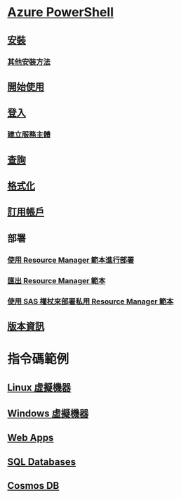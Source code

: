# [Azure PowerShell](../overview.md)
## [安裝](../install-azurerm-ps.md)
### [其他安裝方法](../other-install.md)
## [開始使用](../get-started-azureps.md)
## [登入](../authenticate-azureps.md)
### [建立服務主體](../create-azure-service-principal-azureps.md)
## [查詢](../queries-azureps.md)
## [格式化](../formatting-output.md)
## [訂用帳戶](../manage-subscriptions-azureps.md)

## 部署
### [使用 Resource Manager 範本進行部署](/azure/azure-resource-manager/resource-group-template-deploy)
### [匯出 Resource Manager 範本](/azure/azure-resource-manager/resource-manager-export-template-powershell)
### [使用 SAS 權杖來部署私用 Resource Manager 範本](/azure/azure-resource-manager/resource-manager-powershell-sas-token)

## [版本資訊](release-notes-azureps.md)

# 指令碼範例
## [Linux 虛擬機器](/azure/virtual-machines/linux/powershell-samples?toc=%2fpowershell%2fmodule%2ftoc.json)
## [Windows 虛擬機器](/azure/virtual-machines/windows/powershell-samples?toc=%2fpowershell%2fmodule%2ftoc.json)
## [Web Apps](/azure/app-service-web/app-service-powershell-samples?toc=%2fpowershell%2fmodule%2ftoc.json)
## [SQL Databases](/azure/sql-database/sql-database-powershell-samples?toc=%2fpowershell%2fmodule%2ftoc.json)
## [Cosmos DB](/azure/cosmos-db/powershell-samples?toc=%2fpowershell%2fmodules%2ftoc.json)
